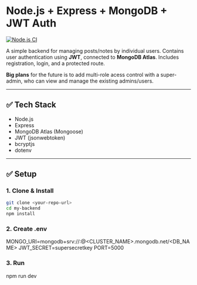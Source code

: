 # Node.js + Express + MongoDB + JWT Auth

[![Node.js CI](https://github.com/bhowmik94/NodeMongo/actions/workflows/ci.yml/badge.svg)](https://github.com/bhowmik94/NodeMongo/actions/workflows/ci.yml)

A simple backend for managing posts/notes by individual users. Contains user authentication using **JWT**, connected to **MongoDB Atlas**. Includes registration, login, and a protected route. 

**Big plans** for the future is to add multi-role acess control with a super-admin, who can view and manage the existing admins/users.

---

## ✅ Tech Stack
- Node.js  
- Express  
- MongoDB Atlas (Mongoose)  
- JWT (jsonwebtoken)  
- bcryptjs  
- dotenv  

---

## ✅ Setup

### 1. Clone & Install
```bash
git clone <your-repo-url>
cd my-backend
npm install
```
### 2. Create .env

MONGO_URI=mongodb+srv://<USERNAME>:<PASSWORD>@<CLUSTER_NAME>.mongodb.net/<DB_NAME>
JWT_SECRET=supersecretkey
PORT=5000

### 3. Run

npm run dev
